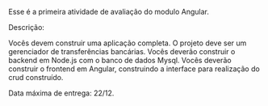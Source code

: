 Esse é a primeira atividade de avaliação do modulo Angular.

Descrição: 

Vocês devem construir uma aplicação completa. 
O projeto deve ser um gerenciador de transferências bancárias.
Vocês deverão construir o backend em Node.js com o banco de dados Mysql.
Vocês deverão construir o frontend em Angular, construindo a interface para realização do crud construído.


Data máxima de entrega: 22/12.

